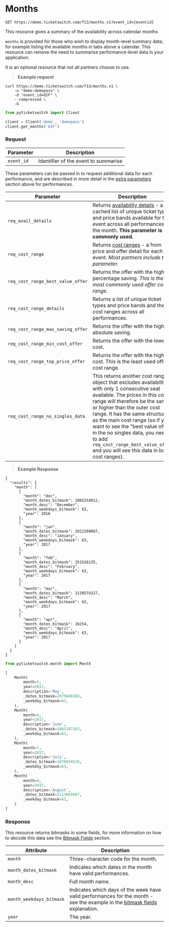 # Months

```
GET https://demo.ticketswitch.com/f13/months.v1?event_id={eventid}
```

This resource gives a summary of the availability across calendar months

`months` is provided for those who wish to display month-level summary data; for 
example listing the available months in tabs above a calendar. This resource can 
remove the need to summarise performance-level data in your application.

It is an optional resource that not all partners choose to use.

> **Example request**

```shell
curl https://demo.ticketswitch.com/f13/months.v1 \
    -u "demo:demopass" \
    -d "event_id=6IF" \
    --compressed \
    -G
```

```python
from pyticketswitch import Client

client = Client('demo', 'demopass')
client.get_months('6IF')
```

### Request

Parameter | Description
--------- | -----------
`event_id` | Identifier of the event to summarise

These parameters can be passed in to request additional data for each 
performance, and are described in more detail in the 
[extra parameters](#extra-parameters) section above for performances.

Parameter | Description
--------- | -----------
`req_avail_details` | Returns [availability details](#availability-detail) - a cached list of unique ticket types and price bands available for this event across all performances in the month. **This parameter is not commonly used.**
`req_cost_range` | Returns [cost ranges](#cost-ranges) - a from price and offer detail for each event. *Most partners include this parameter.*
`req_cost_range_best_value_offer` | Returns the offer with the highest percentage saving. *This is the most commonly used offer cost range.*
`req_cost_range_details` | Returns a list of unique ticket types and price bands and their cost ranges across all performances.
`req_cost_range_max_saving_offer` | Returns the offer with the highest absolute saving.
`req_cost_range_min_cost_offer` | Returns the offer with the lowest cost.
`req_cost_range_top_price_offer` | Returns the offer with the highest cost. This is the least used offer cost range.
`req_cost_range_no_singles_data` | This returns another cost range object that excludes availability with only 1 consecutive seat available. The prices in this cost range will therefore be the same or higher than the outer cost range. It has the same structure as the main cost range (so if you want to see the "best value offer" in the no singles data, you need to add `req_cost_range_best_value_offer` and you will see this data in both cost ranges).

> **Example Response**

```shell
{
  "results": {
    "month": [
      {
        "month": "dec",
        "month_dates_bitmask": 1065254912,
        "month_desc": "December",
        "month_weekdays_bitmask": 63,
        "year": 2016
      },
      {
        "month": "jan",
        "month_dates_bitmask": 2012209087,
        "month_desc": "January",
        "month_weekdays_bitmask": 63,
        "year": 2017
      },
      {
        "month": "feb",
        "month_dates_bitmask": 251526135,
        "month_desc": "February",
        "month_weekdays_bitmask": 63,
        "year": 2017
      },
      {
        "month": "mar",
        "month_dates_bitmask": 2130574327,
        "month_desc": "March",
        "month_weekdays_bitmask": 63,
        "year": 2017
      },
      {
        "month": "apr",
        "month_dates_bitmask": 16254,
        "month_desc": "April",
        "month_weekdays_bitmask": 63,
        "year": 2017
      }
    ]
  }
}
```

```python
from pyticketswitch.month import Month

[
    Month(
        month=5,
        year=2017,
        description='May',
        _dates_bitmask=2079846360,
        _weekday_bitmask=63,
    ),
    Month(
        month=6,
        year=2017,
        description='June',
        _dates_bitmask=1065287163,
        _weekday_bitmask=63,
    ),
    Month(
        month=7,
        year=2017,
        description='July',
        _dates_bitmask=1876934526,
        _weekday_bitmask=63,
    ),
    Month(
        month=8,
        year=2017,
        description='August',
        _dates_bitmask=2113665007,
        _weekday_bitmask=63,
    )
]
```

### Response

<aside class="language-specific shell notice">
    This resource returns bitmasks in some fields, for more information on how
    to decode this data see the <a href="#bitmask-fields">Bitmask Fields</a> 
    section.
</aside>

Attribute | Description
--------- | -----------
`month` | Three-character code for the month.
`month_dates_bitmask` | Indicates which dates in the month have valid performances.
`month_desc` | Full month name.
`month_weekdays_bitmask` | Indicates which days of the week have valid performances for the month - see the example in the [bitmask fields](#bitmask-fields) explanation.
`year` | The year.
